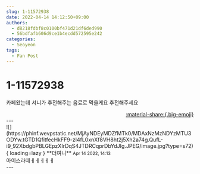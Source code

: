 ```yaml
---
slug: 1-11572938
date: 2022-04-14 14:12:50+09:00
authors:
  - d8218fdbf8c0100bf471d21df6ded990
  - 56bdfafb606d9ce1b4ecdd572595e242
categories:
  - Seoyeon
tags:
  - Fan Post
---
```


# 1-11572938

<div class="post-container" markdown="1">
<div class="content-container md-sidebar__scrollwrap" markdown="1">

카페왔는데 셔니가 추전해주는 음료로 먹을게요 추전해주세요

</div>
</div>

<div style="text-align: right;" markdown="1">
<a href="https://weverse.io/fromis9/fanpost/1-11572938" style="text-align: right;">:material-share:{.big-emoji}</a>
</div>
---

<div class="comments-container md-sidebar__scrollwrap" markdown="1">
<div class="comment" markdown="1">
<div class='id-container' markdown="1">
![](https://phinf.wevpstatic.net/MjAyNDEyMDZfMTk0/MDAxNzMzNDYzMTU3ODYw.tGTD1QfitfecHkFF9-zI4fL0xnXf8VH8ht2j5Xh2a74g.QufL-i9_92XbdgbPBLGEpzXIrDqS4JTDRCqprDbYdJIg.JPEG/image.jpg?type=s72){ loading=lazy }
**<span class="artist">더여니</span>** <small>Apr 14 2022, 14:13</small><br>
</div>
<div class='comment-body' markdown="1">
아이스라떼ㅔㅔㅔㅔㅔ
</div>
</div>
</div>
---
